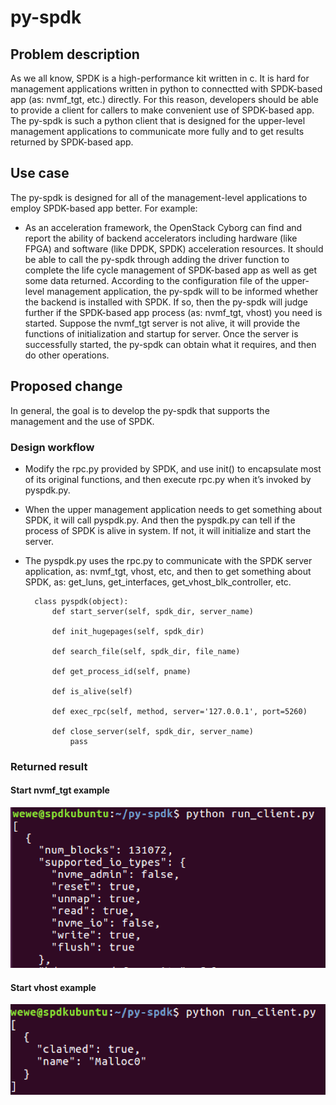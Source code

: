 # py-spdk
## Problem description

As we all know, SPDK is a high-performance kit written in c. It is hard for management applications written in python to connectted with SPDK-based app (as: nvmf_tgt, etc.) directly. For this reason, developers should be able to provide a client for callers to make convenient use of SPDK-based app. The py-spdk is such a python client that is designed for the upper-level management applications to communicate more fully and to get results returned by SPDK-based app. 

## Use case

The py-spdk is designed for all of the management-level applications to employ SPDK-based app better. For example:

* As an acceleration framework, the OpenStack Cyborg can find and report the ability of backend accelerators including hardware  (like FPGA) and software (like DPDK, SPDK) acceleration resources. It should be able to call the py-spdk through adding the driver function to complete the life cycle management of SPDK-based app as well as get some data returned. According to the configuration file of the upper-level management application, the py-spdk will to be informed whether the backend is installed with SPDK. If so, then the py-spdk will judge further if the SPDK-based app process (as: nvmf_tgt, vhost) you need is started. Suppose the nvmf_tgt server is not alive, it will provide the functions of initialization and startup for server. Once the server is successfully started, the py-spdk can obtain what it requires, and then do other operations. 


## Proposed change

In general, the goal is to develop the py-spdk that supports the management and the use of SPDK.

### Design workflow

* Modify the rpc.py provided by SPDK, and use init() to encapsulate most of its original functions, and then execute rpc.py when it’s invoked by pyspdk.py.
* When the upper management application needs to get something about SPDK, it will call pyspdk.py. And then the pyspdk.py can tell if the process of SPDK is alive in system. If not, it will initialize and start the server.
* The pyspdk.py uses the rpc.py to communicate with the SPDK server application, as: nvmf_tgt, vhost, etc, and then to get something about SPDK, as: get_luns, get_interfaces, get_vhost_blk_controller, etc.

		class pyspdk(object):
            def start_server(self, spdk_dir, server_name)
        
            def init_hugepages(self, spdk_dir)
        
            def search_file(self, spdk_dir, file_name)
        
            def get_process_id(self, pname)
        
            def is_alive(self)
        
            def exec_rpc(self, method, server='127.0.0.1', port=5260)
        
            def close_server(self, spdk_dir, server_name)
                pass

### Returned result
#### Start nvmf_tgt example

![py-spdk](https://github.com/hellowaywewe/py-spdk/blob/master/get_bdevs.png)

#### Start vhost example

![py-spdk](https://github.com/hellowaywewe/py-spdk/blob/master/get_luns.png)


